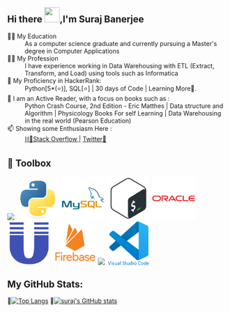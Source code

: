 ## Hi there <img src="https://raw.githubusercontent.com/MartinHeinz/MartinHeinz/master/wave.gif" width="35px" height="35px">,I'm Suraj Banerjee

<dl><dt> 👨‍🎓 My Education </dt> <dd> As a computer science graduate and currently pursuing a Master's degree in Computer Applications</dd>
<dt> 👨‍💻 My Profession </dt> <dd> I have experience working in Data Warehousing with ETL (Extract, Transform, and Load) using tools such as Informatica <dd>
<dt>🌱 My Proficiency in HackerRank:</dt> <dd>Python[5*(⭐)], SQL[⭐] | 30 days of Code | Learning More🛒.</dd>
<dt>📒 I am an Active Reader, with a focus on books such as : </dt>
<dd> Python Crash Course, 2nd Edition - Eric Matthes | Data structure and Algorithm | Physicology Books For self Learning | Data Warehousing in the real world (Pearson Education) </dd>
 <dt> 📫 Showing some Enthusiasm Here :</dt> <dd><a href="https://stackoverflow.com/users/12947226/suraj-0o0"> ⛓🧱Stack Overflow </a>  |  <a href="https://twitter.com/Suraj_1m"> Twitter🐤 </a> </dd> </dl>
 
 ## 🧧 Toolbox 
 
<img src="https://www.vectorlogo.zone/logos/informatica/informatica-icon.svg" width="100px"> <img src="https://github.com/devicons/devicon/blob/2ae2a900d2f041da66e950e4d48052658d850630/icons/python/python-original.svg" width="100px" >  <img src="https://github.com/devicons/devicon/blob/2ae2a900d2f041da66e950e4d48052658d850630/icons/mysql/mysql-original-wordmark.svg" width="100px" > <img src="https://github.com/devicons/devicon/blob/2ae2a900d2f041da66e950e4d48052658d850630/icons/bash/bash-original.svg" width="100px" > <img src="https://github.com/devicons/devicon/blob/2ae2a900d2f041da66e950e4d48052658d850630/icons/oracle/oracle-original.svg" width="100px">
<img src="https://github.com/devicons/devicon/blob/2ae2a900d2f041da66e950e4d48052658d850630/icons/unix/unix-original.svg" width="100px">
<img src="https://github.com/devicons/devicon/blob/master/icons/firebase/firebase-plain-wordmark.svg" width="100px"> <img src="https://raw.githubusercontent.com/jmnote/z-icons/master/svg/git.svg" width="100px"> <img src="https://github.com/devicons/devicon/blob/1119b9f84c0290e0f0b38982099a2bd027a48bf1/icons/vscode/vscode-original-wordmark.svg" width="100px">

## My GitHub Stats:

🔐[![Top Langs](https://github-readme-stats.vercel.app/api/top-langs/?username=surajbanerjee&show_icons=true&theme=radical)](https://github.com/surajbanerjee/github-readme-stats)
🔐[![suraj's GitHub stats](https://github-readme-stats.vercel.app/api?username=surajbanerjee&show_icons=true&theme=radical)](https://github.com/surajbanerjee/github-readme-stats)

